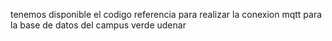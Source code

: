 tenemos disponible el codigo referencia para realizar la conexion mqtt 
para la base de datos del campus verde udenar 
